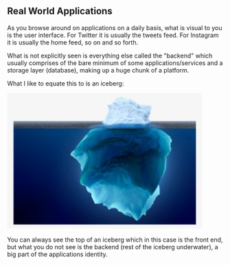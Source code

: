 ## Real World Applications

As you browse around on applications on a daily basis, what is visual to you is the user interface. For Twitter it is usually the tweets feed. For Instagram it is usually the home feed, so on and so forth.

What is not explicitly seen is everything else called the "backend" which usually comprises of the bare minimum of some applications/services and a storage layer (database), making up a huge chunk of a platform.

What I like to equate this to is an iceberg:

<img src="../static/images/iceberg-underwater.png" width="90%" height="30%" />

You can always see the top of an iceberg which in this case is the front end, but what you do not see is the backend (rest of the iceberg underwater), a big part of the applications identity.